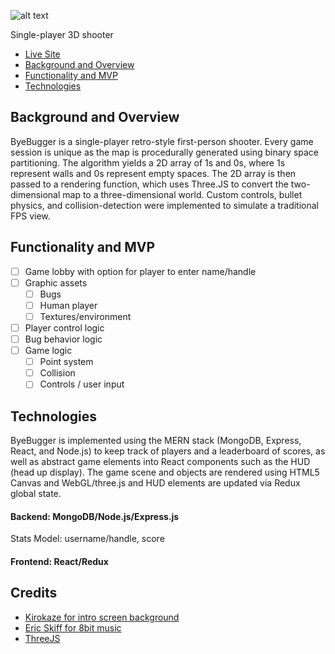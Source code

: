 ![alt text](https://raw.githubusercontent.com/jnapolitan/byebugger/master/frontend/public/assets/images/splashText.png)

Single-player 3D shooter

- [Live Site](http://byebugger.herokuapp.com/#/)
- [Background and Overview](#background-and-overview)
- [Functionality and MVP](#functionality-and-mvp)
- [Technologies](#technologies)

## Background and Overview

ByeBugger is a single-player retro-style first-person shooter. Every game session is unique as the map is procedurally generated using binary space partitioning. The algorithm yields a 2D array of 1s and 0s, where 1s represent walls and 0s represent empty spaces. The 2D array is then passed to a rendering function, which uses Three.JS to convert the two-dimensional map to a three-dimensional world. Custom controls, bullet physics, and collision-detection were implemented to simulate a traditional FPS view.

## Functionality and MVP

- [ ] Game lobby with option for player to enter name/handle
- [ ] Graphic assets
  - [ ] Bugs
  - [ ] Human player
  - [ ] Textures/environment
- [ ] Player control logic
- [ ] Bug behavior logic
- [ ] Game logic
  - [ ] Point system
  - [ ] Collision
  - [ ] Controls / user input

## Technologies

ByeBugger is implemented using the MERN stack (MongoDB, Express, React, and Node.js) to keep track of players and a leaderboard of scores, as well as abstract game elements into React components such as the HUD (head up display). The game scene and objects are rendered using HTML5 Canvas and WebGL/three.js and HUD elements are updated via Redux global state.

#### Backend: MongoDB/Node.js/Express.js

Stats Model: username/handle, score

#### Frontend: React/Redux

## Credits
* [Kirokaze for intro screen background](https://www.deviantart.com/kirokaze/)
* [Eric Skiff for 8bit music](https://ericskiff.com/music/)
* [ThreeJS](https://github.com/mrdoob/three.js/)

